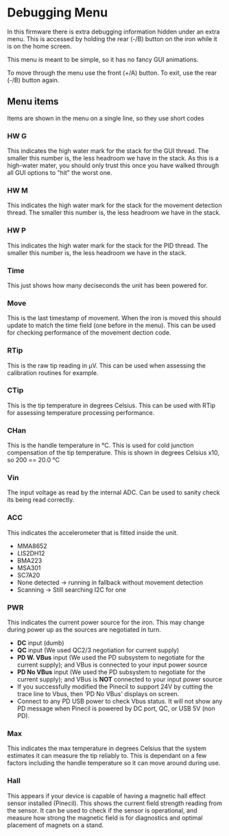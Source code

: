 # Debugging Menu

In this firmware there is extra debugging information hidden under an extra menu.
This is accessed by holding the rear (-/B) button on the iron while it is on the home screen.

This menu is meant to be simple, so it has no fancy GUI animations.

To move through the menu use the front (+/A) button.
To exit, use the rear (-/B) button again.

## Menu items

Items are shown in the menu on a single line, so they use short codes

### HW G

This indicates the high water mark for the stack for the GUI thread. The smaller this number is, the less headroom we have in the stack.
As this is a high-water mater, you should only trust this once you have walked through all GUI options to "hit" the worst one.

### HW M

This indicates the high water mark for the stack for the movement detection thread. The smaller this number is, the less headroom we have in the stack.

### HW P

This indicates the high water mark for the stack for the PID thread. The smaller this number is, the less headroom we have in the stack.

### Time

This just shows how many deciseconds the unit has been powered for.

### Move

This is the last timestamp of movement. When the iron is moved this should update to match the time field (one before in the menu).
This can be used for checking performance of the movement dection code.

### RTip

This is the raw tip reading in μV. This can be used when assessing the calibration routines for example.

### CTip

This is the tip temperature in degrees Celsius. 
This can be used with RTip for assessing temperature processing performance.

### CHan

This is the handle temperature in °C. This is used for cold junction compensation of the tip temperature.
This is shown in degrees Celsius x10, so 200 == 20.0 °C

### Vin 

The input voltage as read by the internal ADC. Can be used to sanity check its being read correctly.

### ACC 

This indicates the accelerometer that is fitted inside the unit.

- MMA8652
- LIS2DH12
- BMA223
- MSA301
- SC7A20
- None detected -> running in fallback without movement detection
- Scanning -> Still searching I2C for one

### PWR 

This indicates the current power source for the iron.
This may change during power up as the sources are negotiated in turn.

- **DC** input (dumb)
- **QC** input (We used QC2/3 negotiation for current supply)
- **PD W. VBus** input (We used the PD subsystem to negotiate for the current supply); and VBus is connected to your input power source
- **PD No VBus** input (We used the PD subsystem to negotiate for the current supply); and VBus is **NOT** connected to your input power source
- If you successfully modified the Pinecil to support 24V by cutting the trace line to Vbus, then 'PD No VBus' displays on screen.
- Connect to any PD USB power to check Vbus status. It will not show any PD message when Pinecil is powered by DC port, QC, or USB 5V (non PD).

### Max 

This indicates the max temperature in degrees Celsius that the system estimates it can measure the tip reliably to.
This is dependant on a few factors including the handle temperature so it can move around during use.


### Hall

This appears if your device is capable of having a magnetic hall effect sensor installed (Pinecil).
This shows the current field strength reading from the sensor. It can be used to check if the sensor is operational, and measure how strong the magnetic field is for diagnostics and optimal placement of magnets on a stand.
